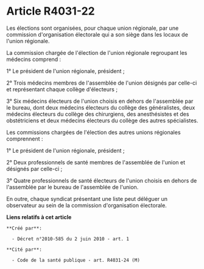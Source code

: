 # Article R4031-22

Les élections sont organisées, pour chaque union régionale, par une commission d'organisation électorale qui a son siège dans
les locaux de l'union régionale. 

La commission chargée de l'élection de l'union régionale regroupant les médecins comprend : 

1° Le président de l'union régionale, président ; 

2° Trois médecins membres de l'assemblée de l'union désignés par celle-ci et représentant chaque collège d'électeurs ; 

3° Six médecins électeurs de l'union choisis en dehors de l'assemblée par le bureau, dont deux médecins électeurs du collège
des généralistes, deux médecins électeurs du collège des chirurgiens, des anesthésistes et des obstétriciens et deux médecins
électeurs du collège des autres spécialistes. 

Les commissions chargées de l'élection des autres unions régionales comprennent : 

1° Le président de l'union régionale, président ; 

2° Deux professionnels de santé membres de l'assemblée de l'union et désignés par celle-ci ; 

3° Quatre professionnels de santé électeurs de l'union choisis en dehors de l'assemblée par le bureau de l'assemblée de
l'union. 

En outre, chaque syndicat présentant une liste peut déléguer un observateur au sein de la commission d'organisation
électorale.

**Liens relatifs à cet article**

	**Créé par**:

	  - Décret n°2010-585 du 2 juin 2010 - art. 1

	**Cité par**:

	  - Code de la santé publique - art. R4031-24 (M)
